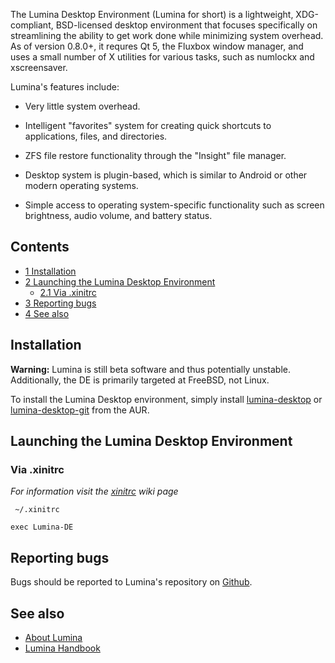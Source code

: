 The Lumina Desktop Environment (Lumina for short) is a lightweight, XDG-compliant, BSD-licensed desktop environment that focuses specifically on streamlining the ability to get work done while minimizing system overhead. As of version 0.8.0+, it requres Qt 5, the Fluxbox window manager, and uses a small number of X utilities for various tasks, such as numlockx and xscreensaver.

Lumina's features include:

*   Very little system overhead.

*   Intelligent "favorites" system for creating quick shortcuts to applications, files, and directories.

*   ZFS file restore functionality through the "Insight" file manager.

*   Desktop system is plugin-based, which is similar to Android or other modern operating systems.

*   Simple access to operating system-specific functionality such as screen brightness, audio volume, and battery status.

## Contents

*   [1 Installation](#Installation)
*   [2 Launching the Lumina Desktop Environment](#Launching_the_Lumina_Desktop_Environment)
    *   [2.1 Via .xinitrc](#Via_.xinitrc)
*   [3 Reporting bugs](#Reporting_bugs)
*   [4 See also](#See_also)

## Installation

**Warning:** Lumina is still beta software and thus potentially unstable. Additionally, the DE is primarily targeted at FreeBSD, not Linux.

To install the Lumina Desktop environment, simply install [lumina-desktop](https://aur.archlinux.org/packages/lumina-desktop/) or [lumina-desktop-git](https://aur.archlinux.org/packages/lumina-desktop-git/) from the AUR.

## Launching the Lumina Desktop Environment

### Via .xinitrc

*For information visit the [xinitrc](/index.php/Xinitrc "Xinitrc") wiki page*

 ` ~/.xinitrc` 
```
exec Lumina-DE

```

## Reporting bugs

Bugs should be reported to Lumina's repository on [Github](https://github.com/pcbsd/lumina).

## See also

*   [About Lumina](http://lumina-desktop.org/)
*   [Lumina Handbook](http://lumina-desktop.org/handbook/)